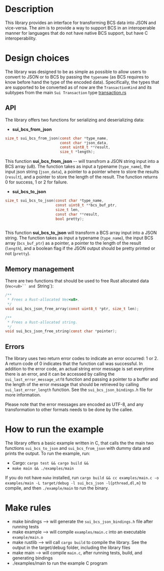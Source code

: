 # Description

This library provides an interface for transforming BCS data into JSON and vice-versa. The aim is to provide a way to support BCS in an interoperable manner for languages that do not have native BCS support, but have C interoperability.

# Design choices

The library was designed to be as simple as possible to allow users to convert to JSON or to BCS by passing the `typename` (as BCS requires to know before hand the type of the encoded data). Specifically, the types that are supported to be converted as of now are the `TransactionKind` and its subtypes from the main `Sui Transaction` type [transaction.rs](https://github.com/MystenLabs/sui/blob/main/crates/sui-types/src/transaction.rs)

## API
The library offers two functions for serializing and deserializing data:
* **sui_bcs_from_json**
```c
size_t sui_bcs_from_json(const char *type_name,
                         const char *json_data,
                         const uint8_t **result,
                         size_t *length);
```

This function **sui_bcs_from_json** -- will transfrom a JSON string input into a BCS array (u8). The function takes as input a typename (`type_name`), the input json string (`json_data`), a pointer to a pointer where to store the results (`result`), and a pointer to store the length of the result. The function returns 0 for success, 1 or 2 for failure. 


* **sui_bcs_to_json**

```c
size_t sui_bcs_to_json(const char *type_name,
                       const uint8_t **bcs_buf_ptr,
                       size_t len,
                       const char **result,
                       bool pretty);
  
```


This function **sui_bcs_to_json** will transform a BCS array input into a JSON string. The function takes as input a typename (`type_name`), the input BCS array (`bcs_buf_ptr`) as a pointer, a pointer to the length of the result (`length`), and a boolean flag if the JSON output should be pretty printed or not (`pretty`).


## Memory management
There are two functions that should be used to free Rust allocated data (`Vec<u8>`` and `String`):

```c
/**
 * Frees a Rust-allocated Vec<u8>.
 */
void sui_bcs_json_free_array(const uint8_t *ptr, size_t len);

/**
 * Frees a Rust-allocated string.
 */
void sui_bcs_json_free_string(const char *pointer);
```

## Errors
The library uses two return error codes to indicate an error occurred: 1 or 2. A return code of 0 indicates that the function call was successful. 
In addition to the error code, an actual string error message is set everytime there is an error, and it can be accessed by calling the `sui_last_error_message_utf8` function and passing a pointer to a buffer and the length of the error message that should be retrieved by calling `sui_last_error_length` function. See the `sui_bcs_json_bindings.h` file for more information.

Please note that the error messages are encoded as UTF-8, and any transformation to other formats needs to be done by the callee.

# How to run the example

The library offers a basic example written in C, that calls the the main two functions `sui_bcs_to_json` and `sui_bcs_from_json` with dummy data and prints the output. To run the example, run:
* Cargo: `cargo test && cargo build && `
* `make main && ./examples/main`

If you do not have `make` installed, run `cargo build && cc examples/main.c -o examples/main -L target/debug -l sui_bcs_json -l{pthread,dl,m}` to compile, and then `./example/main` to run the binary.

# Make rules
* make bindings --> will generate the `sui_bcs_json_bindings.h` file after running tests
* make example --> will compile `examples/main.c` into an executable `example/main.o`
* make rustlib --> will call `cargo build` to compile the library. See the output in the target/debug folder, including the library files
* make main --> will compile `main.c`, after running tests, build, and generating bindings
* ./examples/main to run the example C program
